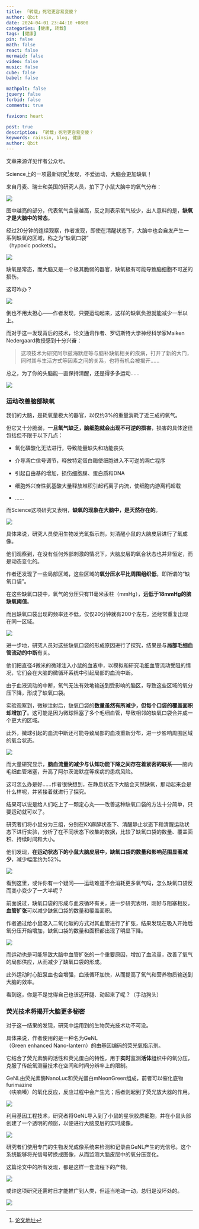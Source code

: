 ```yaml
---
title: 「转载」死宅更容易变傻？
author: Qbit
date: 2024-04-01 23:44:10 +0800
categories: [健康, 转载]
tags: [健康]
pin: false
math: false
react: false
mermaid: false
video: false
music: false
cube: false
babel: false

mathpolt: false
jquery: false
forbid: false
comments: true

favicon: heart

post: true
description: 「转载」死宅更容易变傻？
keywords: rainsin, blog, 健康
author: Qbit
---
```


文章来源详见作者公众号。

Science上的一项最新研究[^paper]发现，不爱运动，大脑会更加缺氧！  
  
来自丹麦、瑞士和美国的研究人员，拍下了小鼠大脑中的氧气分布：  
  
![](https://dlink.host/1drv/aHR0cHM6Ly8xZHJ2Lm1zL2kvcyFBb2VyMmNVNVNsT0ZpUFZCalJucUY1NTRFX1ZBYWc_ZT12TlFFU0c.gif)
  
图中越亮的部分，代表氧气含量越高，反之则表示氧气较少，出人意料的是，**缺氧才是大脑中的常态**。  
  
经过20分钟的连续观察，作者发现，即使在清醒状态下，大脑中也会自发产生一系列缺氧的区域，称之为“缺氧口袋”  
（hypoxic pockets）。  
  
![](https://dlink.host/1drv/aHR0cHM6Ly8xZHJ2Lm1zL2kvcyFBb2VyMmNVNVNsT0ZpUFZHNzJRQ0xxRmJ1RGRROUE_ZT1DU2VRSDk.png)  
  
缺氧是常态，而大脑又是一个极其脆弱的器官，缺氧极有可能导致脑细胞不可逆的损伤。  
  
这可咋办？  
  
![](https://dlink.host/1drv/aHR0cHM6Ly8xZHJ2Lm1zL2kvcyFBb2VyMmNVNVNsT0ZpUFZIUmZwTHhRRXA3bE9yRFE_ZT1GZjJaZVI.png)
  
倒也不用太担心——作者发现，只要运动起来，这样的缺氧负担就能减少一半以上。  
  
而对于这一发现背后的技术，论文通讯作者、罗切斯特大学神经科学家Maiken Nedergaard教授感到十分兴奋：  
> 这项技术为研究阿尔兹海默症等与脑补缺氧相关的疾病，打开了新的大门，同时其与生活方式等因素之间的关系，也将有机会被揭开……  
  
  
总之，为了你的头脑能一直保持清醒，还是得多多运动……

![](https://dlink.host/1drv/aHR0cHM6Ly8xZHJ2Lm1zL2kvcyFBb2VyMmNVNVNsT0ZpUFZJUUVHbWVwaExsTVZYSFE_ZT03RVZZOVI.png)  
  
### 运动改善脑部缺氧  
  
我们的大脑，是耗氧量极大的器官，以仅约3%的重量消耗了近三成的氧气。  
  
但它又十分脆弱，**一旦氧气缺乏，脑细胞就会出现不可逆的损害**，损害的具体途径包括但不限于以下几点：  

- 氧化磷酸化无法进行，导致能量缺失和功能丧失  
  
- 介导凋亡信号调节，释放特定蛋白酶使细胞进入不可逆的凋亡程序  
  
- 引起自由基的增加，损伤细胞膜、蛋白质和DNA  
  
- 细胞外兴奋性氨基酸大量释放堆积引起钙离子内流，使细胞内游离钙超载  
  
- ……  
  
而Science这项研究又表明，**缺氧的现象在大脑中，是天然存在的**。  
  
![](https://dlink.host/1drv/aHR0cHM6Ly8xZHJ2Lm1zL2kvcyFBb2VyMmNVNVNsT0ZpUFZKbllFRDFIb3ozVnVNMlE_ZT1Gc3laRzc.png)  
  
具体来说，研究人员使用生物发光氧指示剂，对清醒小鼠的大脑皮层进行了氧成像。  
  
他们观察到，在没有任何外部刺激的情况下，大脑皮层的氧合状态也并非恒定，而是动态变化的。  
  
作者还发现了一些局部区域，这些区域的**氧分压水平比周围组织低**，即所谓的“缺氧口袋”。  
  
在这些缺氧口袋中，氧气的分压只有11毫米汞柱（mmHg），**远低于18mmHg的脑缺氧阈值**。  
  
而且缺氧口袋出现的频率还不低，仅仅20分钟就有200个左右，还经常重复出现在同一区域。  
  
![](https://dlink.host/1drv/aHR0cHM6Ly8xZHJ2Lm1zL2kvcyFBb2VyMmNVNVNsT0ZpUFZFNUdzLXc3cURaV2VXLUE_ZT1TdVU2VTI.png)  
  
进一步地，研究人员对这些缺氧口袋的形成原因进行了探究，结果是与**局部毛细血管流动的中断**有关。  
  
他们把直径4微米的微球注入小鼠的血液中，以模拟和研究毛细血管流动受阻的情况，它们会在大脑的微循环系统中引起局部的血流中断。  
  
由于血液流动的中断，氧气无法有效地输送到受影响的脑区，导致这些区域的氧分压下降，形成了缺氧口袋。  
  
实验观察到，微球注射后，缺氧口袋的**数量虽然有所减少，但每个口袋的覆盖面积却增加了**。这可能是因为微球阻塞了多个毛细血管，导致相邻的缺氧口袋合并成一个更大的区域。  
  
此外，微球引起的血流中断还可能导致局部的血液重新分布，进一步影响周围区域的氧合状态。  
  
![](https://dlink.host/1drv/aHR0cHM6Ly8xZHJ2Lm1zL2kvcyFBb2VyMmNVNVNsT0ZpUFVfQnBNYzl1SF9vVmxtNmc_ZT1JT3FvUUU.png)  
  
而大量研究显示，**脑血流量的减少与认知功能下降之间存在着紧密的联系**——脑内毛细血管堵塞，升高了阿尔茨海默症等疾病的患病风险。  
  
这可怎么办是好……作者很快想到，在静息状态下大脑会天然缺氧，那动起来会是什么样呢，并紧接着就进行了探究。  
  
结果可以说是给人们吃上了一颗定心丸——改善这种缺氧口袋的方法十分简单，只要运动就可以了。  
  
研究者们将小鼠分为三组，分别在KX麻醉状态下、清醒静止状态下和清醒运动状态下进行实验，分析了在不同状态下收集的数据，比较了缺氧口袋的数量、覆盖面积、持续时间和大小。  
  
他们发现，**在运动状态下的小鼠大脑皮层中，缺氧口袋的数量和影响范围显著减少**，减少幅度约为52%。  
  
![](https://dlink.host/1drv/aHR0cHM6Ly8xZHJ2Lm1zL2kvcyFBb2VyMmNVNVNsT0ZpUFZBN2VQSkNVUnlzaHRId1E_ZT1tZGVKbVU.png)  
  
看到这里，或许你有一个疑问——运动难道不会消耗更多氧气吗，怎么缺氧口袋反而变小变少了一大半呢？  
  
前面说过，缺氧口袋的形成与血液循环有关，进一步研究表明，刚好与阻塞相反，**血管扩张**可以减少缺氧口袋的数量和覆盖面积。  
  
作者通过给小鼠吸入二氧化碳的方式对其血管进行了扩张，结果发现在吸入开始后氧分压开始增加，缺氧口袋的数量和面积都出现了明显下降。  
  
![](https://dlink.host/1drv/aHR0cHM6Ly8xZHJ2Lm1zL2kvcyFBb2VyMmNVNVNsT0ZpUFZEMkxSTHpaWTVMYVM4aEE_ZT1lM1EwYzc.png)  
  
而运动也是可能导致大脑中血管扩张的一个重要原因，增加了血流量，改善了氧气的局部供应，从而减少了缺氧口袋的形成。  
  
此外运动时心脏泵血也会增强，血液循环加快，从而提高了氧气和营养物质输送到大脑的效率。  
  
看到这，你是不是觉得自己也该迈开腿、动起来了呢？（手动狗头） 

### 荧光技术将揭开大脑更多秘密  
  
对于这一结果的发现，研究中运用到的生物荧光技术功不可没。  
  
具体来说，作者使用的是一种名为GeNL  
（Green enhanced Nano-lantern）的由基因编码的荧光氧指示剂。  
  
它结合了荧光素酶的活性和荧光蛋白的特性，用于**实时**监测**活体**组织中的氧分压，克服了传统氧测量技术在空间和时间分辨率上的限制。  
  
GeNL由荧光素酶NanoLuc和荧光蛋白mNeonGreen组成，前者可以催化底物furimazine  
（呋喃嗪）的氧化反应，反应过程中会产生光；后者则起到了荧光放大器的作用。  
  
![](https://dlink.host/1drv/aHR0cHM6Ly8xZHJ2Lm1zL2kvcyFBb2VyMmNVNVNsT0ZpUFUtT2NFdmh6cUl6X3lid3c_ZT1HUFR6NUc.png)  
  
利用基因工程技术，研究者将GeNL导入到了小鼠的星状胶质细胞，并在小鼠头部创建了一个透明的颅窗，以便进行大脑皮层的实时成像。  
  
![](https://dlink.host/1drv/aHR0cHM6Ly8xZHJ2Lm1zL2kvcyFBb2VyMmNVNVNsT0ZpUFZMaGdkc3F3MTAwMmdvalE_ZT11SEl2WDA.png)  
  
研究者们使用专门的生物发光成像系统来检测和记录由GeNL产生的光信号。这个系统能够将光信号转换成图像，从而监测大脑皮层中的氧分压变化。  
  
这篇论文中的所有发现，都是这样一套流程下的产物。  
  
![](https://dlink.host/1drv/aHR0cHM6Ly8xZHJ2Lm1zL2kvcyFBb2VyMmNVNVNsT0ZpUFZGejJpUm1PTzdfSTZlUmc_ZT1EYVpCTjU.png)  
  
或许这项研究还需时日才能推广到人类，但适当地动一动，总归是没坏处的。  
  
![](https://dlink.host/1drv/aHR0cHM6Ly8xZHJ2Lm1zL2kvcyFBb2VyMmNVNVNsT0ZpUFZLLXBXQ1dGRXcxVlJ3dlE_ZT1sMHN5elk.png)  
  
[^paper]: [论文地址](https://www.science.org/doi/10.1126/science.adn1011)